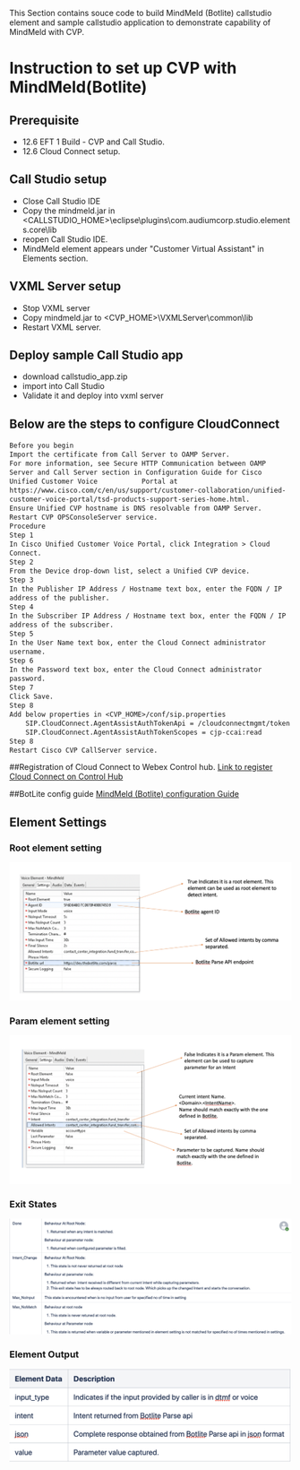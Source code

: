 This Section contains souce code to build MindMeld (Botlite) callstudio element and sample callstudio application to demonstrate capability of MindMeld with CVP.

# Instruction to set up CVP with MindMeld(Botlite)

## Prerequisite
  * 12.6 EFT 1 Build - CVP and Call Studio.
  * 12.6 Cloud Connect setup.
  
  ## Call Studio setup
  * Close Call Studio IDE
  * Copy the mindmeld.jar in <CALLSTUDIO_HOME>\eclipse\plugins\com.audiumcorp.studio.elements.core\lib
  * reopen Call Studio IDE.
  * MindMeld element appears under "Customer Virtual Assistant" in Elements section.
  
  ## VXML Server setup
  * Stop VXML server
  * Copy mindmeld.jar to <CVP_HOME>\VXMLServer\common\lib
  * Restart VXML server.
  
  ## Deploy sample Call Studio app
  * download callstudio_app.zip
  * import into Call Studio
  * Validate it and deploy into vxml server
  
  
  ## Below are the steps to configure CloudConnect
 
    Before you begin
    Import the certificate from Call Server to OAMP Server.
    For more information, see Secure HTTP Communication between OAMP Server and Call Server section in Configuration Guide for Cisco Unified Customer Voice           Portal at https://www.cisco.com/c/en/us/support/customer-collaboration/unified-customer-voice-portal/tsd-products-support-series-home.html.
    Ensure Unified CVP hostname is DNS resolvable from OAMP Server.
    Restart CVP OPSConsoleServer service.
    Procedure
    Step 1	
    In Cisco Unified Customer Voice Portal, click Integration > Cloud Connect.
    Step 2	
    From the Device drop-down list, select a Unified CVP device.
    Step 3	
    In the Publisher IP Address / Hostname text box, enter the FQDN / IP address of the publisher.
    Step 4	
    In the Subscriber IP Address / Hostname text box, enter the FQDN / IP address of the subscriber.
    Step 5	
    In the User Name text box, enter the Cloud Connect administrator username.
    Step 6	
    In the Password text box, enter the Cloud Connect administrator password.
    Step 7	
    Click Save.
    Step 8
    Add below properties in <CVP_HOME>/conf/sip.properties
        SIP.CloudConnect.AgentAssistAuthTokenApi = /cloudconnectmgmt/token
        SIP.CloudConnect.AgentAssistAuthTokenScopes = cjp-ccai:read
    Step 8	
    Restart Cisco CVP CallServer service.
    
   ##Registration of Cloud Connect to Webex Control hub. 
 [Link to register Cloud Connect on Control Hub](https://help.webex.com/en-us/n24wo0fb/Register-Cloud-Connect)
 
 ##BotLite config guide 
 [MindMeld (Botlite) configuration Guide](https://github.com/CiscoDevNet/cvp-sample-code/blob/master/CustomerVirtualAssistant/MindMeld/resources/Botlite_documentation.pdf)
 
  ## Element Settings
  
  ### Root element setting
 ![Alt text](https://github.com/CiscoDevNet/cvp-sample-code/blob/master/CustomerVirtualAssistant/MindMeld/resources/root_element_config.png?raw=true "Root Element Setting")
 
  ### Param element setting
 ![Alt text](https://github.com/CiscoDevNet/cvp-sample-code/blob/master/CustomerVirtualAssistant/MindMeld/resources/param_element_config.png?raw=true "Param Element Configuration")
 
 ### Exit States
 ![Alt text](https://github.com/CiscoDevNet/cvp-sample-code/blob/master/CustomerVirtualAssistant/MindMeld/resources/exit_state.png?raw=true "Exit States")
  
  ### Element Output
 ![Alt text](https://github.com/CiscoDevNet/cvp-sample-code/blob/master/CustomerVirtualAssistant/MindMeld/resources/element_data.png?raw=true "Element Output")
  
